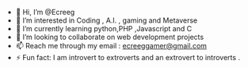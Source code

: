 - 👋 Hi, I’m @Ecreeg
- 👀 I’m interested in Coding , A.I. , gaming and Metaverse 
- 🌱 I’m currently learning python,PHP ,Javascript and C
- 💞️ I’m looking to collaborate on web development projects
- 📫 Reach me through my email : ecreeggamer@gmail.com
- ⚡ Fun fact: I am introvert to extroverts and an extrovert to introverts .


